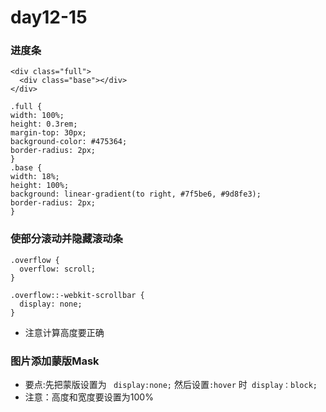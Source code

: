 # day12-15

### 进度条

    <div class="full">
      <div class="base"></div>
    </div>

    .full {
    width: 100%;
    height: 0.3rem;
    margin-top: 30px;
    background-color: #475364;
    border-radius: 2px;
    }
    .base {
    width: 18%;
    height: 100%;
    background: linear-gradient(to right, #7f5be6, #9d8fe3);
    border-radius: 2px;
    }

### 使部分滚动并隐藏滚动条
    .overflow {
      overflow: scroll;
    }

    .overflow::-webkit-scrollbar {
      display: none;
    }   
   * 注意计算高度要正确

### 图片添加蒙版Mask
- 要点:先把蒙版设置为 ` display:none;` 然后设置`:hover` 时` display：block;`
- 注意：高度和宽度要设置为100%
